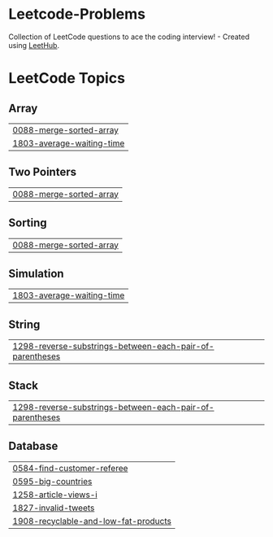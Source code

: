 # Leetcode-Problems
Collection of LeetCode questions to ace the coding interview! - Created using [LeetHub](https://github.com/QasimWani/LeetHub).

<!---LeetCode Topics Start-->
# LeetCode Topics
## Array
|  |
| ------- |
| [0088-merge-sorted-array](https://github.com/TravisHammonds/Leetcode-Problems/tree/master/0088-merge-sorted-array) |
| [1803-average-waiting-time](https://github.com/TravisHammonds/Leetcode-Problems/tree/master/1803-average-waiting-time) |
## Two Pointers
|  |
| ------- |
| [0088-merge-sorted-array](https://github.com/TravisHammonds/Leetcode-Problems/tree/master/0088-merge-sorted-array) |
## Sorting
|  |
| ------- |
| [0088-merge-sorted-array](https://github.com/TravisHammonds/Leetcode-Problems/tree/master/0088-merge-sorted-array) |
## Simulation
|  |
| ------- |
| [1803-average-waiting-time](https://github.com/TravisHammonds/Leetcode-Problems/tree/master/1803-average-waiting-time) |
## String
|  |
| ------- |
| [1298-reverse-substrings-between-each-pair-of-parentheses](https://github.com/TravisHammonds/Leetcode-Problems/tree/master/1298-reverse-substrings-between-each-pair-of-parentheses) |
## Stack
|  |
| ------- |
| [1298-reverse-substrings-between-each-pair-of-parentheses](https://github.com/TravisHammonds/Leetcode-Problems/tree/master/1298-reverse-substrings-between-each-pair-of-parentheses) |
## Database
|  |
| ------- |
| [0584-find-customer-referee](https://github.com/TravisHammonds/Leetcode-Problems/tree/master/0584-find-customer-referee) |
| [0595-big-countries](https://github.com/TravisHammonds/Leetcode-Problems/tree/master/0595-big-countries) |
| [1258-article-views-i](https://github.com/TravisHammonds/Leetcode-Problems/tree/master/1258-article-views-i) |
| [1827-invalid-tweets](https://github.com/TravisHammonds/Leetcode-Problems/tree/master/1827-invalid-tweets) |
| [1908-recyclable-and-low-fat-products](https://github.com/TravisHammonds/Leetcode-Problems/tree/master/1908-recyclable-and-low-fat-products) |
<!---LeetCode Topics End-->